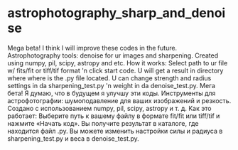 # astrophotography_sharp_and_denoise
Mega beta! I think I will improve these codes in the future.
Astrophotography tools: denoise for ur images and sharpening.
Created using numpy, pil, scipy, astropy and etc.
How it works:
Select path to ur file w/ fits/fit or tiff/tif format 'n click start code. U will get a result in directory where where is the .py file located. U can change strength and radius settings in da sharpening_test.py 'n weight in da denoise_test.py.
Мега бета! Я думаю, что в будущем я улучшу эти коды. Инструменты для астрофотографии: шумоподавление для ваших изображений и резкость. Создано с использованием numpy, pil, scipy, astropy и т. д. Как это работает: Выберите путь к вашему файлу в формате fit/fit или tiff/tif и нажмите «Начать код». Вы получите результат в каталоге, где находится файл .py. Вы можете изменить настройки силы и радиуса в sharpening_test.py и веса в denoise_test.py.
